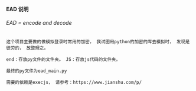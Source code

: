 #### EAD 说明

###### EAD = encode and decode


`这个项目主要做的做模拟登录时常用的加密， 我试图用python的加密的库去模拟时， 发现是徒劳的， 故整理之。`


`end：存放py文件的文件夹。 JS：存放js代码的文件夹。`


`最终的py文件为ead_main.py`



`需要的依赖是execjs， 请参考：https://www.jianshu.com/p/`








